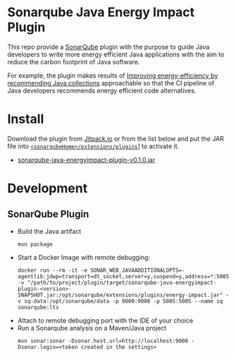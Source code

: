 # Sonarqube Java Energy Impact Plugin

This repo provide a [SonarQube](https://sonarqube.org/) plugin with the purpose to guide Java developers to write more energy efficient Java applications with the aim to reduce the carbon footprint of Java software.

For example, the plugin makes results of [Improving energy-efficiency by recommending Java collections](https://doi.org/10.1007/s10664-021-09950-y) approachable so that the CI pipeline of Java developers recommends energy efficient code alternatives.

# Install

Download the plugin from [Jitpack.io][jitpack-home] or from the list below and put the JAR file into
[`<sonarqubeHome>/extensions/plugins`][extension-install]] to activate it.

- [sonarqube-java-energyimpact-plugin-v0.1.0.jar](https://jitpack.io/com/github/aixigo/sonarqube-java-energyimpact-plugin/v0.1.0/sonarqube-java-energyimpact-plugin-v0.1.0.jar)

# Development

## SonarQube Plugin

- Build the Java artifact
  ```
  mvn package
  ```
- Start a Docker Image with remote debugging:
  ```
  docker run --rm -it -e SONAR_WEB_JAVAADDITIONALOPTS=-agentlib:jdwp=transport=dt_socket,server=y,suspend=y,address=*:5005 -v "/path/to/project/plugin/target/sonarqube-java-energyimpact-plugin-<version>-SNAPSHOT.jar:/opt/sonarqube/extensions/plugins/energy-impact.jar" -v sq-data:/opt/sonarqube/data -p 9000:9000 -p 5005:5005 --name sq sonarqube:lts
  ```
- Attach to remote debugging port with the IDE of your choice
- Run a Sonarqube analysis on a Maven/Java project
  ```
  mvn sonar:sonar -Dsonar.host.url=http://localhost:9000 -Dsonar.login=<token created in the settings>
  ```

[jitpack-home]: https://jitpack.io/#aixigo/sonarqube-java-energyimpact-plugin
[extension-install]: https://docs.sonarsource.com/sonarqube/latest/setup-and-upgrade/install-a-plugin/
